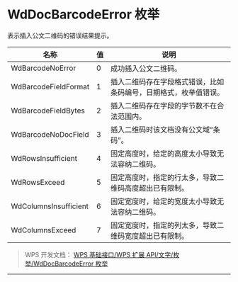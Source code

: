 # WdDocBarcodeError 枚举

表示插入公文二维码的错误结果提示。

| 名称                  | 值  | 说明                                                             |
|-----------------------|-----|------------------------------------------------------------------|
| WdBarcodeNoError      | 0   | 成功插入公文二维码。                                             |
| WdBarcodeFieldFormat  | 1   | 插入二维码存在字段格式错误，比如条码编号，日期格式，枚举值错误。 |
| WdBarcodeFieldBytes   | 2   | 插入二维码存在字段的字节数不在合法范围内。                       |
| WdBarcodeNoDocField   | 3   | 插入二维码时该文档没有公文域“条码”。                             |
| WdRowsInsufficient    | 4   | 固定高度时，给定的高度太小导致无法容纳二维码。                   |
| WdRowsExceed          | 5   | 固定高度时，指定的行太多，导致二维码高度超出已有限制。           |
| WdColumnsInsufficient | 6   | 固定宽度时，给定的宽度太小导致无法容纳二维码。                   |
| WdColumnsExceed       | 7   | 固定宽度时，指定的列太多，导致二维码宽度超出已有限制。           |

> WPS 开发文档： [WPS 基础接口/WPS 扩展 API/文字/枚举/WdDocBarcodeError 枚举](https://qn.cache.wpscdn.cn/encs/doc/office_v19/topics/WPS%20%E5%9F%BA%E7%A1%80%E6%8E%A5%E5%8F%A3/WPS%20%E6%89%A9%E5%B1%95%20API/%E6%96%87%E5%AD%97/%E6%9E%9A%E4%B8%BE/WdDocBarcodeError%20%E6%9E%9A%E4%B8%BE.html)

------------------------------------------------------------------------

